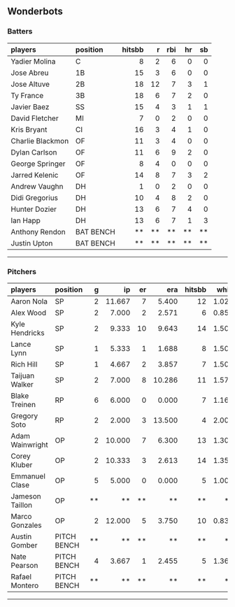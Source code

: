 ## Wonderbots

### Batters

 
|players          |position  | hitsbb|  r| rbi| hr| sb| 
|:----------------|:---------|------:|--:|---:|--:|--:| 
|Yadier Molina    |C         |      8|  2|   6|  0|  0| 
|Jose Abreu       |1B        |     15|  3|   6|  0|  0| 
|Jose Altuve      |2B        |     18| 12|   7|  3|  1| 
|Ty France        |3B        |     18|  6|   7|  2|  0| 
|Javier Baez      |SS        |     15|  4|   3|  1|  1| 
|David Fletcher   |MI        |      7|  0|   2|  0|  0| 
|Kris Bryant      |CI        |     16|  3|   4|  1|  0| 
|Charlie Blackmon |OF        |     11|  3|   4|  0|  0| 
|Dylan Carlson    |OF        |     11|  6|   9|  2|  0| 
|George Springer  |OF        |      8|  4|   0|  0|  0| 
|Jarred Kelenic   |OF        |     14|  8|   7|  3|  2| 
|Andrew Vaughn    |DH        |      1|  0|   2|  0|  0| 
|Didi Gregorius   |DH        |     10|  4|   8|  2|  0| 
|Hunter Dozier    |DH        |     13|  6|   7|  4|  0| 
|Ian Happ         |DH        |     13|  6|   7|  1|  3| 
|Anthony Rendon   |BAT BENCH |     **| **|  **| **| **| 
|Justin Upton     |BAT BENCH |     **| **|  **| **| **| 

* * *

### Pitchers

 
|players         |position    |  g|     ip| er|    era| hitsbb|  whip| so|  w| sv| 
|:---------------|:-----------|--:|------:|--:|------:|------:|-----:|--:|--:|--:| 
|Aaron Nola      |SP          |  2| 11.667|  7|  5.400|     12| 1.029| 17|  2|  0| 
|Alex Wood       |SP          |  2|  7.000|  2|  2.571|      6| 0.857| 11|  0|  0| 
|Kyle Hendricks  |SP          |  2|  9.333| 10|  9.643|     14| 1.500|  4|  0|  0| 
|Lance Lynn      |SP          |  1|  5.333|  1|  1.688|      8| 1.500|  5|  0|  0| 
|Rich Hill       |SP          |  1|  4.667|  2|  3.857|      7| 1.500|  7|  0|  0| 
|Taijuan Walker  |SP          |  2|  7.000|  8| 10.286|     11| 1.571|  4|  0|  0| 
|Blake Treinen   |RP          |  6|  6.000|  0|  0.000|      7| 1.167|  7|  0|  1| 
|Gregory Soto    |RP          |  2|  2.000|  3| 13.500|      4| 2.000|  3|  0|  0| 
|Adam Wainwright |OP          |  2| 10.000|  7|  6.300|     13| 1.300|  3|  0|  0| 
|Corey Kluber    |OP          |  2| 10.333|  3|  2.613|     14| 1.355|  8|  1|  0| 
|Emmanuel Clase  |OP          |  5|  5.000|  0|  0.000|      5| 1.000|  6|  1|  2| 
|Jameson Taillon |OP          | **|     **| **|     **|     **|    **| **| **| **| 
|Marco Gonzales  |OP          |  2| 12.000|  5|  3.750|     10| 0.833| 10|  1|  0| 
|Austin Gomber   |PITCH BENCH | **|     **| **|     **|     **|    **| **| **| **| 
|Nate Pearson    |PITCH BENCH |  4|  3.667|  1|  2.455|      5| 1.364|  6|  0|  0| 
|Rafael Montero  |PITCH BENCH | **|     **| **|     **|     **|    **| **| **| **| 


* * *


